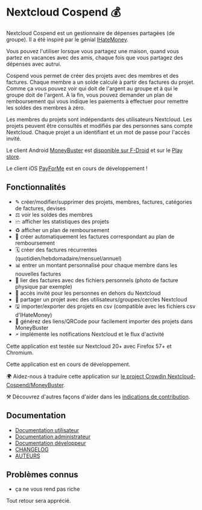 # Nextcloud Cospend 💰

Nextcloud Cospend est un gestionnaire de dépenses partagées (de groupe). Il a été inspiré par le génial [IHateMoney](https://github.com/spiral-project/ihatemoney/).

Vous pouvez l'utiliser lorsque vous partagez une maison, quand vous partez en vacances avec des amis, chaque fois que vous partagez des dépenses avec autrui.

Cospend vous permet de créer des projets avec des membres et des factures. Chaque membre a un solde calculé à partir des factures du projet. Comme ça vous pouvez voir qui doit de l'argent au groupe et à qui le groupe doit de l'argent. À la fin, vous pouvez demander un plan de remboursement qui vous indique les paiements à effectuer pour remettre les soldes des membres à zéro.

Les membres du projets sont indépendants des utilisateurs Nextcloud. Les projets peuvent être consultés et modifiés par des personnes sans compte Nextcloud. Chaque projet a un identifiant et un mot de passe pour l'accès invité.

Le client Android [MoneyBuster](https://gitlab.com/eneiluj/moneybuster) est [disponible sur F-Droid](https://f-droid.org/packages/net.eneiluj.moneybuster/) et sur le [Play store](https://play.google.com/store/apps/details?id=net.eneiluj.moneybuster).

Le client iOS [PayForMe](https://github.com/mayflower/PayForMe) est en cours de développement !

## Fonctionnalités

* ✎ créer/modifier/supprimer des projets, membres, factures, catégories de factures, devises
* ⚖ voir les soldes des membres
* 🗠 afficher les statistiques des projets
* ♻ afficher un plan de remboursement
* 🎇 créer automatiquement les factures correspondant au plan de remboursement
* 🗓 créer des factures récurrentes (quotidien/hebdomadaire/mensuel/annuel)
* 📊 entrer un montant personnalisé pour chaque membre dans les nouvelles factures
* 🔗 lier des factures avec des fichiers personnels (photo de facture physique par exemple)
* 👩 accès invité pour les personnes en dehors du Nextcloud
* 👫 partager un projet avec des utilisateurs/groupes/cercles Nextcloud
* 🖫 importer/exporter des projets en csv (compatible avec les fichiers csv d'IHateMoney)
* 🔗 générez des liens/QRCode pour facilement importer des projets dans MoneyBuster
* 🗲 implémente les notifications Nextcloud et le flux d'activité

Cette application est testée sur Nextcloud 20+ avec Firefox 57+ et Chromium.

Cette application est en cours de développement.

🌍 Aidez-nous à traduire cette application sur [le project Crowdin Nextcloud-Cospend/MoneyBuster](https://crowdin.com/project/moneybuster).

⚒ Découvrez d'autres façons d'aider dans les [indications de contribution](https://gitlab.com/eneiluj/cospend-nc/blob/master/CONTRIBUTING.md).

## Documentation

* [Documentation utilisateur](https://github.com/eneiluj/cospend-nc/blob/master/docs/user.md)
* [Documentation administrateur](https://github.com/eneiluj/cospend-nc/blob/master/docs/admin.md)
* [Documentation développeur](https://github.com/eneiluj/cospend-nc/blob/master/docs/dev.md)
* [CHANGELOG](https://github.com/eneiluj/cospend-nc/blob/master/CHANGELOG.md#change-log)
* [AUTEURS](https://github.com/eneiluj/cospend-nc/blob/master/AUTHORS.md#authors)

## Problèmes connus

* ça ne vous rend pas riche

Tout retour sera apprécié.

